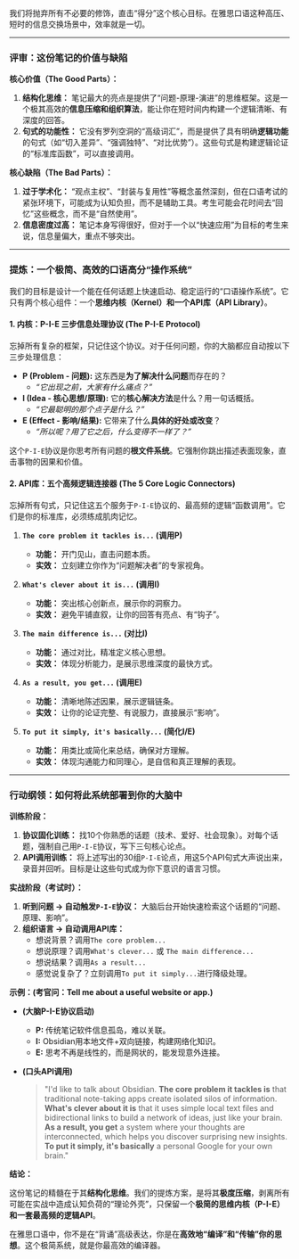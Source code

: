 

我们将抛弃所有不必要的修饰，直击“得分”这个核心目标。在雅思口语这种高压、短时的信息交换场景中，效率就是一切。

---

### **评审：这份笔记的价值与缺陷**

**核心价值（The Good Parts）：**
1.  **结构化思维：** 笔记最大的亮点是提供了“问题-原理-演进”的思维框架。这是一个极其高效的**信息压缩和组织算法**，能让你在短时间内构建一个逻辑清晰、有深度的回答。
2.  **句式的功能性：** 它没有罗列空洞的“高级词汇”，而是提供了具有明确**逻辑功能**的句式（如“切入差异”、“强调独特”、“对比优势”）。这些句式是构建逻辑论证的“标准库函数”，可以直接调用。

**核心缺陷（The Bad Parts）：**
1.  **过于学术化：** “观点主权”、“封装与复用性”等概念虽然深刻，但在口语考试的紧张环境下，可能成为认知负担，而不是辅助工具。考生可能会花时间去“回忆”这些概念，而不是“自然使用”。
2.  **信息密度过高：** 笔记本身写得很好，但对于一个以“快速应用”为目标的考生来说，信息量偏大，重点不够突出。

---

### **提炼：一个极简、高效的口语高分“操作系统”**

我们的目标是设计一个能在任何话题上快速启动、稳定运行的“口语操作系统”。它只有两个核心组件：一个**思维内核（Kernel）**和一个**API库（API Library）**。

#### **1. 内核：P-I-E 三步信息处理协议 (The P-I-E Protocol)**

忘掉所有复杂的框架，只记住这个协议。对于任何问题，你的大脑都应自动按以下三步处理信息：

*   **P (Problem - 问题):** 这东西是**为了解决什么问题**而存在的？
    *   *“它出现之前，大家有什么痛点？”*
*   **I (Idea - 核心思想/原理):** 它的**核心解决方法**是什么？用一句话概括。
    *   *“它最聪明的那个点子是什么？”*
*   **E (Effect - 影响/结果):** 它带来了什么**具体的好处或改变**？
    *   *“所以呢？用了它之后，什么变得不一样了？”*

这个`P-I-E`协议是你思考所有问题的**根文件系统**。它强制你跳出描述表面现象，直击事物的因果和价值。

#### **2. API库：五个高频逻辑连接器 (The 5 Core Logic Connectors)**

忘掉所有句式，只记住这五个服务于`P-I-E`协议的、最高频的逻辑“函数调用”。它们是你的标准库，必须练成肌肉记忆。

1.  **`The core problem it tackles is...` (调用P)**
    *   **功能：** 开门见山，直击问题本质。
    *   **实效：** 立刻建立你作为“问题解决者”的专家视角。

2.  **`What's clever about it is...` (调用I)**
    *   **功能：** 突出核心创新点，展示你的洞察力。
    *   **实效：** 避免平铺直叙，让你的回答有亮点、有“钩子”。

3.  **`The main difference is...` (对比I)**
    *   **功能：** 通过对比，精准定义核心思想。
    *   **实效：** 体现分析能力，是展示思维深度的最快方式。

4.  **`As a result, you get...` (调用E)**
    *   **功能：** 清晰地陈述因果，展示逻辑链条。
    *   **实效：** 让你的论证完整、有说服力，直接展示“影响”。

5.  **`To put it simply, it's basically...` (简化I/E)**
    *   **功能：** 用类比或简化来总结，确保对方理解。
    *   **实效：** 体现沟通能力和同理心，是自信和真正理解的表现。

---

### **行动纲领：如何将此系统部署到你的大脑中**

**训练阶段：**
1.  **协议固化训练：** 找10个你熟悉的话题（技术、爱好、社会现象）。对每个话题，强制自己用`P-I-E`协议，写下三句核心论点。
2.  **API调用训练：** 将上述写出的30组`P-I-E`论点，用这5个API句式大声说出来，录音并回听。目标是让这些句式成为你下意识的语言习惯。

**实战阶段（考试时）：**
1.  **听到问题 -> 自动触发`P-I-E`协议：** 大脑后台开始快速检索这个话题的“问题、原理、影响”。
2.  **组织语言 -> 自动调用API库：**
    *   想说背景？调用`The core problem...`
    *   想说原理？调用`What's clever...` 或 `The main difference...`
    *   想说结果？调用`As a result...`
    *   感觉说复杂了？立刻调用`To put it simply...`进行降级处理。

**示例：(考官问：Tell me about a useful website or app.)**

*   **(大脑P-I-E协议启动)**
    *   **P:** 传统笔记软件信息孤岛，难以关联。
    *   **I:** Obsidian用本地文件+双向链接，构建网络化知识。
    *   **E:** 思考不再是线性的，而是网状的，能发现意外连接。

*   **(口头API调用)**
    > "I'd like to talk about Obsidian. **The core problem it tackles is** that traditional note-taking apps create isolated silos of information. **What's clever about it is** that it uses simple local text files and bidirectional links to build a network of ideas, just like your brain. **As a result, you get** a system where your thoughts are interconnected, which helps you discover surprising new insights. **To put it simply, it's basically** a personal Google for your own brain."

**结论：**

这份笔记的精髓在于其**结构化思维**。我们的提炼方案，是将其**极度压缩**，剥离所有可能在实战中造成认知负荷的“理论外壳”，只保留一个**极简的思维内核（P-I-E）**和一套**最高频的逻辑API**。

在雅思口语中，你不是在“背诵”高级表达，你是在**高效地“编译”和“传输”你的思想**。这个极简系统，就是你最高效的编译器。